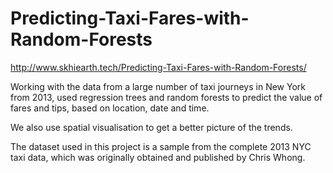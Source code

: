 # Predicting-Taxi-Fares-with-Random-Forests

http://www.skhiearth.tech/Predicting-Taxi-Fares-with-Random-Forests/

Working with the data from a large number of taxi journeys in New York from 2013, used regression trees and random forests to predict the value of fares and tips, based on location, date and time.

We also use spatial visualisation to get a better picture of the trends. 

The dataset used in this project is a sample from the complete 2013 NYC taxi data, which was originally obtained and published by Chris Whong.
